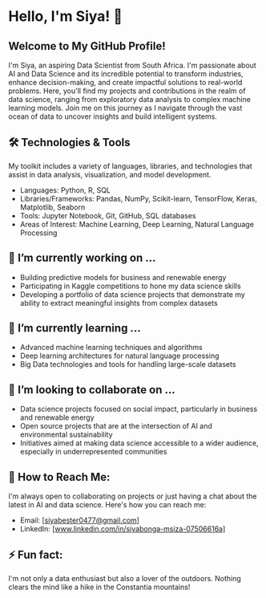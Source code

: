 # Hello, I'm Siya! 👋

## Welcome to My GitHub Profile!

I'm Siya, an aspiring Data Scientist from South Africa. I'm passionate about AI and Data Science and its incredible potential to transform industries, enhance decision-making, and create impactful solutions to real-world problems. Here, you'll find my projects and contributions in the realm of data science, ranging from exploratory data analysis to complex machine learning models. Join me on this journey as I navigate through the vast ocean of data to uncover insights and build intelligent systems.

## 🛠️ Technologies & Tools
My toolkit includes a variety of languages, libraries, and technologies that assist in data analysis, visualization, and model development.

- Languages: Python, R, SQL
- Libraries/Frameworks: Pandas, NumPy, Scikit-learn, TensorFlow, Keras, Matplotlib, Seaborn
- Tools: Jupyter Notebook, Git, GitHub, SQL databases
- Areas of Interest: Machine Learning, Deep Learning, Natural Language Processing

## 🔭 I’m currently working on ...
- Building predictive models for business and renewable energy
- Participating in Kaggle competitions to hone my data science skills
- Developing a portfolio of data science projects that demonstrate my ability to extract meaningful insights from complex datasets

## 🌱 I’m currently learning ...
- Advanced machine learning techniques and algorithms
- Deep learning architectures for natural language processing
- Big Data technologies and tools for handling large-scale datasets

## 👯 I’m looking to collaborate on ...
- Data science projects focused on social impact, particularly in business and renewable energy
- Open source projects that are at the intersection of AI and environmental sustainability
- Initiatives aimed at making data science accessible to a wider audience, especially in underrepresented communities

## 🤝 How to Reach Me:
I'm always open to collaborating on projects or just having a chat about the latest in AI and data science. Here's how you can reach me:
- Email: [siyabester0477@gmail.com]
- LinkedIn: [www.linkedin.com/in/siyabonga-msiza-07506616a]

## ⚡ Fun fact:
I'm not only a data enthusiast but also a lover of the outdoors. Nothing clears the mind like a hike in the Constantia mountains!
